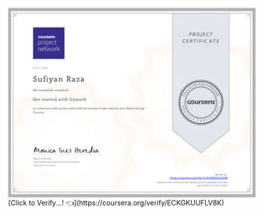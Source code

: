 <img align="center" src="Get Started with Upwork.png" alt="Get Started with Upwork">
[Click to Verify...! 👈](https://coursera.org/verify/ECKGKUUFLV8K)